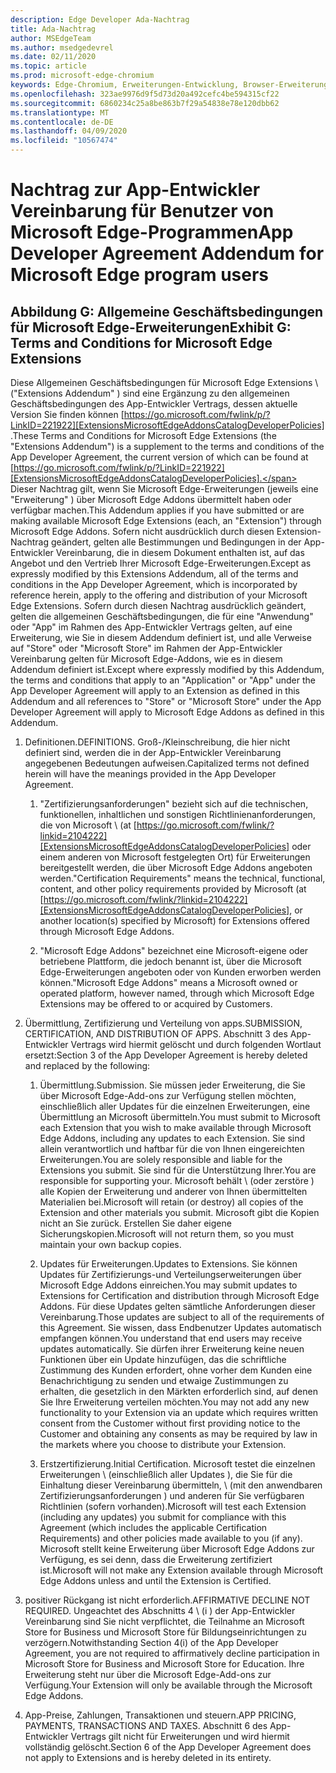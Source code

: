 ```yaml
---
description: Edge Developer Ada-Nachtrag
title: Ada-Nachtrag
author: MSEdgeTeam
ms.author: msedgedevrel
ms.date: 02/11/2020
ms.topic: article
ms.prod: microsoft-edge-chromium
keywords: Edge-Chromium, Erweiterungen-Entwicklung, Browser-Erweiterungen, Addons, Partner Center, Entwickler
ms.openlocfilehash: 323ae9976d9f5d73d20a492cefc4be594315cf22
ms.sourcegitcommit: 6860234c25a8be863b7f29a54838e78e120dbb62
ms.translationtype: MT
ms.contentlocale: de-DE
ms.lasthandoff: 04/09/2020
ms.locfileid: "10567474"
---
```

# <span data-ttu-id="2deac-104">Nachtrag zur App-Entwickler Vereinbarung für Benutzer von Microsoft Edge-Programmen</span><span class="sxs-lookup"><span data-stu-id="2deac-104">App Developer Agreement Addendum for Microsoft Edge program users</span></span>  

## <span data-ttu-id="2deac-105">Abbildung G: Allgemeine Geschäftsbedingungen für Microsoft Edge-Erweiterungen</span><span class="sxs-lookup"><span data-stu-id="2deac-105">Exhibit G: Terms and Conditions for Microsoft Edge Extensions</span></span>  

<span data-ttu-id="2deac-106">Diese Allgemeinen Geschäftsbedingungen für Microsoft Edge Extensions \ ("Extensions Addendum" \) sind eine Ergänzung zu den allgemeinen Geschäftsbedingungen des App-Entwickler Vertrags, dessen aktuelle Version Sie finden können [https://go.microsoft.com/fwlink/p/?LinkID=221922][ExtensionsMicrosoftEdgeAddonsCatalogDeveloperPolicies] .</span><span class="sxs-lookup"><span data-stu-id="2deac-106">These Terms and Conditions for Microsoft Edge Extensions \(the "Extensions Addendum"\) is a supplement to the terms and conditions of the App Developer Agreement, the current version of which can be found at [https://go.microsoft.com/fwlink/p/?LinkID=221922][ExtensionsMicrosoftEdgeAddonsCatalogDeveloperPolicies].</span></span>  <span data-ttu-id="2deac-107">Dieser Nachtrag gilt, wenn Sie Microsoft Edge-Erweiterungen (jeweils eine "Erweiterung" \) über Microsoft Edge Addons übermittelt haben oder verfügbar machen.</span><span class="sxs-lookup"><span data-stu-id="2deac-107">This Addendum applies if you have submitted or are making available Microsoft Edge Extensions \(each, an "Extension"\) through Microsoft Edge Addons.</span></span>  <span data-ttu-id="2deac-108">Sofern nicht ausdrücklich durch diesen Extension-Nachtrag geändert, gelten alle Bestimmungen und Bedingungen in der App-Entwickler Vereinbarung, die in diesem Dokument enthalten ist, auf das Angebot und den Vertrieb Ihrer Microsoft Edge-Erweiterungen.</span><span class="sxs-lookup"><span data-stu-id="2deac-108">Except as expressly modified by this Extensions Addendum, all of the terms and conditions in the App Developer Agreement, which is incorporated by reference herein, apply to the offering and distribution of your Microsoft Edge Extensions.</span></span>  <span data-ttu-id="2deac-109">Sofern durch diesen Nachtrag ausdrücklich geändert, gelten die allgemeinen Geschäftsbedingungen, die für eine "Anwendung" oder "App" im Rahmen des App-Entwickler Vertrags gelten, auf eine Erweiterung, wie Sie in diesem Addendum definiert ist, und alle Verweise auf "Store" oder "Microsoft Store" im Rahmen der App-Entwickler Vereinbarung gelten für Microsoft Edge-Addons, wie es in diesem Addendum definiert ist.</span><span class="sxs-lookup"><span data-stu-id="2deac-109">Except where expressly modified by this Addendum, the terms and conditions that apply to an "Application" or "App" under the App Developer Agreement will apply to an Extension as defined in this Addendum and all references to "Store" or "Microsoft Store" under the App Developer Agreement will apply to Microsoft Edge Addons as defined in this Addendum.</span></span>  

1.  <span data-ttu-id="2deac-110">Definitionen.</span><span class="sxs-lookup"><span data-stu-id="2deac-110">DEFINITIONS.</span></span>  <span data-ttu-id="2deac-111">Groß-/Kleinschreibung, die hier nicht definiert sind, werden die in der App-Entwickler Vereinbarung angegebenen Bedeutungen aufweisen.</span><span class="sxs-lookup"><span data-stu-id="2deac-111">Capitalized terms not defined herein will have the meanings provided in the App Developer Agreement.</span></span>  

    1.  <span data-ttu-id="2deac-112">"Zertifizierungsanforderungen" bezieht sich auf die technischen, funktionellen, inhaltlichen und sonstigen Richtlinienanforderungen, die von Microsoft \ (at [https://go.microsoft.com/fwlink/?linkid=2104222][ExtensionsMicrosoftEdgeAddonsCatalogDeveloperPolicies] oder einem anderen von Microsoft festgelegten Ort) für Erweiterungen bereitgestellt werden, die über Microsoft Edge Addons angeboten werden.</span><span class="sxs-lookup"><span data-stu-id="2deac-112">"Certification Requirements" means the technical, functional, content, and other policy requirements provided by Microsoft \(at [https://go.microsoft.com/fwlink/?linkid=2104222][ExtensionsMicrosoftEdgeAddonsCatalogDeveloperPolicies], or another location\(s\) specified by Microsoft\) for Extensions offered through Microsoft Edge Addons.</span></span>  

    1.  <span data-ttu-id="2deac-113">"Microsoft Edge Addons" bezeichnet eine Microsoft-eigene oder betriebene Plattform, die jedoch benannt ist, über die Microsoft Edge-Erweiterungen angeboten oder von Kunden erworben werden können.</span><span class="sxs-lookup"><span data-stu-id="2deac-113">"Microsoft Edge Addons" means a Microsoft owned or operated platform, however named, through which Microsoft Edge Extensions may be offered to or acquired by Customers.</span></span>

1.  <span data-ttu-id="2deac-114">Übermittlung, Zertifizierung und Verteilung von apps.</span><span class="sxs-lookup"><span data-stu-id="2deac-114">SUBMISSION, CERTIFICATION, AND DISTRIBUTION OF APPS.</span></span>  <span data-ttu-id="2deac-115">Abschnitt 3 des App-Entwickler Vertrags wird hiermit gelöscht und durch folgenden Wortlaut ersetzt:</span><span class="sxs-lookup"><span data-stu-id="2deac-115">Section 3 of the App Developer Agreement is hereby deleted and replaced by the following:</span></span>  

    1.  <span data-ttu-id="2deac-116">Übermittlung.</span><span class="sxs-lookup"><span data-stu-id="2deac-116">Submission.</span></span>  <span data-ttu-id="2deac-117">Sie müssen jeder Erweiterung, die Sie über Microsoft Edge-Add-ons zur Verfügung stellen möchten, einschließlich aller Updates für die einzelnen Erweiterungen, eine Übermittlung an Microsoft übermitteln.</span><span class="sxs-lookup"><span data-stu-id="2deac-117">You must submit to Microsoft each Extension that you wish to make available through Microsoft Edge Addons, including any updates to each Extension.</span></span>  <span data-ttu-id="2deac-118">Sie sind allein verantwortlich und haftbar für die von Ihnen eingereichten Erweiterungen.</span><span class="sxs-lookup"><span data-stu-id="2deac-118">You are solely responsible and liable for the Extensions you submit.</span></span>  <span data-ttu-id="2deac-119">Sie sind für die Unterstützung Ihrer.</span><span class="sxs-lookup"><span data-stu-id="2deac-119">You are responsible for supporting your.</span></span>  <span data-ttu-id="2deac-120">Microsoft behält \ (oder zerstöre \) alle Kopien der Erweiterung und anderer von Ihnen übermittelten Materialien bei.</span><span class="sxs-lookup"><span data-stu-id="2deac-120">Microsoft will retain \(or destroy\) all copies of the Extension and other materials you submit.</span></span>  <span data-ttu-id="2deac-121">Microsoft gibt die Kopien nicht an Sie zurück. Erstellen Sie daher eigene Sicherungskopien.</span><span class="sxs-lookup"><span data-stu-id="2deac-121">Microsoft will not return them, so you must maintain your own backup copies.</span></span>  

    1.  <span data-ttu-id="2deac-122">Updates für Erweiterungen.</span><span class="sxs-lookup"><span data-stu-id="2deac-122">Updates to Extensions.</span></span>  <span data-ttu-id="2deac-123">Sie können Updates für Zertifizierungs-und Verteilungserweiterungen über Microsoft Edge Addons einreichen.</span><span class="sxs-lookup"><span data-stu-id="2deac-123">You may submit updates to Extensions for Certification and distribution through Microsoft Edge Addons.</span></span>  <span data-ttu-id="2deac-124">Für diese Updates gelten sämtliche Anforderungen dieser Vereinbarung.</span><span class="sxs-lookup"><span data-stu-id="2deac-124">Those updates are subject to all of the requirements of this Agreement.</span></span>  <span data-ttu-id="2deac-125">Sie wissen, dass Endbenutzer Updates automatisch empfangen können.</span><span class="sxs-lookup"><span data-stu-id="2deac-125">You understand that end users may receive updates automatically.</span></span>  <span data-ttu-id="2deac-126">Sie dürfen ihrer Erweiterung keine neuen Funktionen über ein Update hinzufügen, das die schriftliche Zustimmung des Kunden erfordert, ohne vorher dem Kunden eine Benachrichtigung zu senden und etwaige Zustimmungen zu erhalten, die gesetzlich in den Märkten erforderlich sind, auf denen Sie Ihre Erweiterung verteilen möchten.</span><span class="sxs-lookup"><span data-stu-id="2deac-126">You may not add any new functionality to your Extension via an update which requires written consent from the Customer without first providing notice to the Customer and obtaining any consents as may be required by law in the markets where you choose to distribute your Extension.</span></span>  

    1.  <span data-ttu-id="2deac-127">Erstzertifizierung.</span><span class="sxs-lookup"><span data-stu-id="2deac-127">Initial Certification.</span></span>  <span data-ttu-id="2deac-128">Microsoft testet die einzelnen Erweiterungen \ (einschließlich aller Updates \), die Sie für die Einhaltung dieser Vereinbarung übermitteln, \ (mit den anwendbaren Zertifizierungsanforderungen \) und anderen für Sie verfügbaren Richtlinien (sofern vorhanden).</span><span class="sxs-lookup"><span data-stu-id="2deac-128">Microsoft will test each Extension \(including any updates\) you submit for compliance with this Agreement \(which includes the applicable Certification Requirements\) and other policies made available to you \(if any\).</span></span>  <span data-ttu-id="2deac-129">Microsoft stellt keine Erweiterung über Microsoft Edge Addons zur Verfügung, es sei denn, dass die Erweiterung zertifiziert ist.</span><span class="sxs-lookup"><span data-stu-id="2deac-129">Microsoft will not make any Extension available through Microsoft Edge Addons unless and until the Extension is Certified.</span></span>  

1.  <span data-ttu-id="2deac-130">positiver Rückgang ist nicht erforderlich.</span><span class="sxs-lookup"><span data-stu-id="2deac-130">AFFIRMATIVE DECLINE NOT REQUIRED.</span></span>  <span data-ttu-id="2deac-131">Ungeachtet des Abschnitts 4 \ (i \) der App-Entwickler Vereinbarung sind Sie nicht verpflichtet, die Teilnahme an Microsoft Store for Business und Microsoft Store für Bildungseinrichtungen zu verzögern.</span><span class="sxs-lookup"><span data-stu-id="2deac-131">Notwithstanding Section 4\(i\) of the App Developer Agreement, you are not required to affirmatively decline participation in Microsoft Store for Business and Microsoft Store for Education.</span></span>  <span data-ttu-id="2deac-132">Ihre Erweiterung steht nur über die Microsoft Edge-Add-ons zur Verfügung.</span><span class="sxs-lookup"><span data-stu-id="2deac-132">Your Extension will only be available through the Microsoft Edge Addons.</span></span>  

1.  <span data-ttu-id="2deac-133">App-Preise, Zahlungen, Transaktionen und steuern.</span><span class="sxs-lookup"><span data-stu-id="2deac-133">APP PRICING, PAYMENTS, TRANSACTIONS AND TAXES.</span></span>  <span data-ttu-id="2deac-134">Abschnitt 6 des App-Entwickler Vertrags gilt nicht für Erweiterungen und wird hiermit vollständig gelöscht.</span><span class="sxs-lookup"><span data-stu-id="2deac-134">Section 6 of the App Developer Agreement does not apply to Extensions and is hereby deleted in its entirety.</span></span>  

<!-- image links  -->  

<!-- links -->  

[ExtensionsMicrosoftEdgeAddonsCatalogDeveloperPolicies]: developer-policies.md "Microsoft Edge Addons-Katalog-Entwicklerrichtlinien"  
